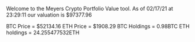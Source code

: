Welcome to the Meyers Crypto Portfolio Value tool. 
As of 02/17/21 at 23:29:11 our valuation is $97377.96 

BTC Price = $52134.16
 ETH Price = $1908.29
BTC Holdings = 0.98BTC
 ETH holdings = 24.255477532ETH 
